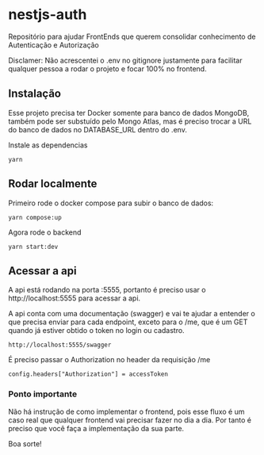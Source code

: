 # nestjs-auth
Repositório para ajudar FrontEnds que querem consolidar conhecimento de Autenticação e Autorização

Disclamer: Não acrescentei o .env no gitignore justamente para facilitar qualquer pessoa a rodar o projeto e focar 100% no frontend.

## Instalação
Esse projeto precisa ter Docker somente para banco de dados MongoDB, também pode ser substuído pelo Mongo Atlas, mas é preciso trocar a URL do banco de dados no DATABASE_URL dentro do .env.

Instale as dependencias
```
yarn
```

## Rodar localmente
Primeiro rode o docker compose para subir o banco de dados:

```
yarn compose:up
```
Agora rode o backend
```
yarn start:dev
```

## Acessar a api
A api está rodando na porta :5555, portanto é preciso usar o http://localhost:5555 para acessar a api.

A api conta com uma documentação (swagger) e vai te ajudar a entender o que precisa enviar para cada endpoint, exceto para o /me, que é um GET quando já estiver obtido o token no login  ou cadastro.
```
http://localhost:5555/swagger
```

É preciso passar o Authorization no header da requisição /me
```
config.headers["Authorization"] = accessToken
```

### Ponto importante
Não há instrução de como implementar o frontend, pois esse fluxo é um caso real que qualquer frontend vai precisar fazer no dia a dia.
Por tanto é preciso que você faça a implementação da sua parte.

Boa sorte!
